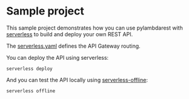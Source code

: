 # Sample project

This sample project demonstrates how you can use pylambdarest with [serverless](https://serverless.com/) to build and deploy your own REST API.

The [serverless.yaml](./serverless.yaml) defines the API Gateway routing.

You can deploy the API using serverless:

```
serverless deploy
```

And you can test the API locally using [serverless-offline](https://github.com/dherault/serverless-offline):

```
serverless offline
```
